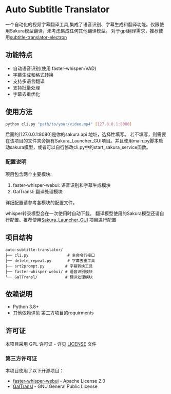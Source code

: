 # Auto Subtitle Translator

一个自动化的视频字幕翻译工具,集成了语音识别、字幕生成和翻译功能。仅限使用Sakura模型翻译，未考虑集成任何其他翻译模型。
对于gpt翻译需求，推荐使用[subtitle-translator-electron](https://github.com/gnehs/subtitle-translator-electron)

## 功能特点

- 自动语音识别(使用 faster-whisper+VAD)
- 字幕生成和格式转换
- 支持多语言翻译
- 支持批量处理
- 字幕去重优化


## 使用方法


```bash
python cli.py "path/to/your/video.mp4" [127.0.0.1:8080]
```
后面的[127.0.0.1:8080]是你的sakura api 地址，选择性填写。
若不填写，则需要在该项目的文件夹旁拥有Sakura_Launcher_GUI项目。并且使用main.py脚本启动sakura模型，或者可以自行修改cli.py中的start_sakura_service函数。

### 配置说明

项目包含两个主要模块:

1. faster-whisper-webui: 语音识别和字幕生成模块
2. GalTransl: 翻译处理模块

详细配置请参考各模块的配置文件。

whisper转录模型会在一次使用时自动下载。
翻译模型使用的Sakura模型还请自行配置。推荐使用[Sakura_Launcher_GUI](https://github.com/PiDanShouRouZhouXD/Sakura_Launcher_GUI)
项目进行配置

## 项目结构

```
auto-subtitle-translator/
├── cli.py                 # 主命令行接口
├── delete_repeat.py       # 字幕去重工具
├── srt2prompt.py         # 字幕转换工具
├── faster-whisper-webui/ # 语音识别模块
└── GalTransl/            # 翻译处理模块
```

## 依赖说明

- Python 3.8+
- 其他依赖详见 第三方项目的requirments


## 许可证

本项目采用 GPL 许可证 - 详见 [LICENSE](LICENSE) 文件

### 第三方许可证

本项目使用了以下开源项目：

- [faster-whisper-webui](https://huggingface.co/spaces/aadnk/faster-whisper-webui) - Apache License 2.0
- [GalTransl](https://github.com/xd2333/GalTransl) - GNU General Public License
